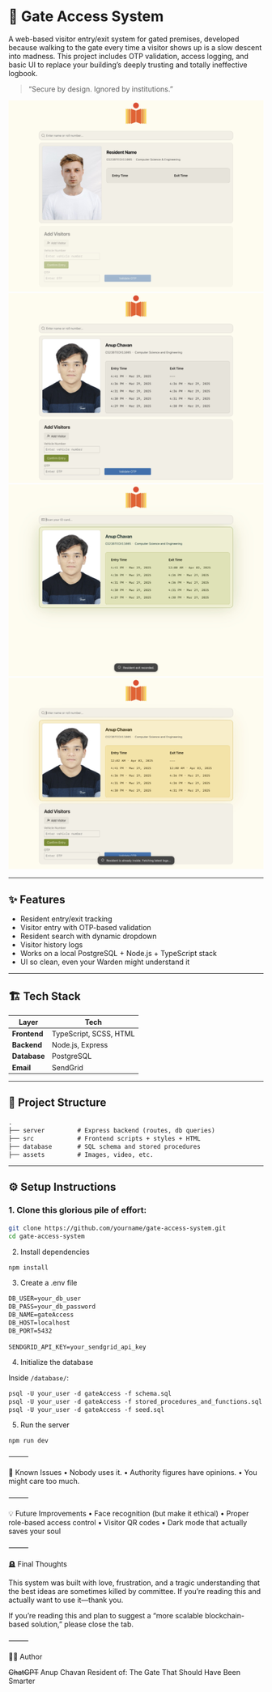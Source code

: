 # 🛂 Gate Access System

A web-based visitor entry/exit system for gated premises, developed because walking to the gate every time a visitor shows up is a slow descent into madness. This project includes OTP validation, access logging, and basic UI to replace your building’s deeply trusting and totally ineffective logbook.

> “Secure by design. Ignored by institutions.”

![Screenshot 1](/assets/screenshot_1.jpeg)
![Screenshot 2](/assets/screenshot_2.jpeg)
![Screenshot 3](/assets/screenshot_3.jpeg)
![Screenshot 4](/assets/screenshot_4.jpeg)

---

## ✨ Features

- Resident entry/exit tracking
- Visitor entry with OTP-based validation
- Resident search with dynamic dropdown
- Visitor history logs
- Works on a local PostgreSQL + Node.js + TypeScript stack
- UI so clean, even your Warden might understand it

---

## 🏗 Tech Stack

| Layer        | Tech             |
|--------------|------------------|
| **Frontend** | TypeScript, SCSS, HTML |
| **Backend**  | Node.js, Express |
| **Database** | PostgreSQL       |
| **Email**    | SendGrid         |

---

## 📂 Project Structure

```
.
├── server         # Express backend (routes, db queries)
├── src            # Frontend scripts + styles + HTML
├── database       # SQL schema and stored procedures
├── assets         # Images, video, etc.
```

---

## ⚙️ Setup Instructions

### 1. Clone this glorious pile of effort:

```bash
git clone https://github.com/yourname/gate-access-system.git
cd gate-access-system
```

2. Install dependencies

```
npm install
```
3. Create a .env file

```
DB_USER=your_db_user
DB_PASS=your_db_password
DB_NAME=gateAccess
DB_HOST=localhost
DB_PORT=5432

SENDGRID_API_KEY=your_sendgrid_api_key
```

4. Initialize the database

Inside `/database/`:
```
psql -U your_user -d gateAccess -f schema.sql
psql -U your_user -d gateAccess -f stored_procedures_and_functions.sql
psql -U your_user -d gateAccess -f seed.sql
```

5. Run the server

```
npm run dev
```
⸻

🤡 Known Issues
	•	Nobody uses it.
	•	Authority figures have opinions.
	•	You might care too much.

⸻

💡 Future Improvements
	•	Face recognition (but make it ethical)
	•	Proper role-based access control
	•	Visitor QR codes
	•	Dark mode that actually saves your soul

⸻

🪦 Final Thoughts

This system was built with love, frustration, and a tragic understanding that the best ideas are sometimes killed by committee. If you’re reading this and actually want to use it—thank you.

If you’re reading this and plan to suggest a “more scalable blockchain-based solution,” please close the tab.

⸻

🧍‍♂️ Author

~~ChatGPT~~ Anup Chavan
Resident of: The Gate That Should Have Been Smarter
